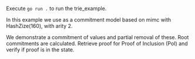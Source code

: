 Execute `go run .` to run the trie_example.

In this example we use as a commitment model based on mimc with HashZize(160), with arity 2.

We demonstrate a commitment of values and partial removal of these. Root commitments are calculated. Retrieve proof for Proof of Inclusion (PoI) and verify if proof is in the state.
